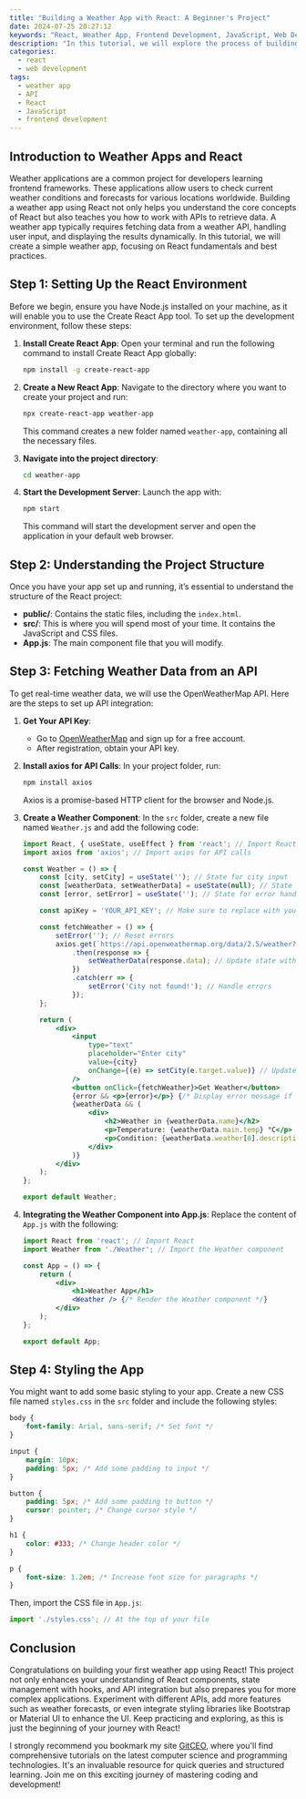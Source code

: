 ```yaml
---
title: "Building a Weather App with React: A Beginner's Project"
date: 2024-07-25 20:27:12
keywords: "React, Weather App, Frontend Development, JavaScript, Web Development, API Integration"
description: "In this tutorial, we will explore the process of building a simple weather application using React. This beginner-friendly project will guide you through the essential steps of using React along with an external API to fetch weather data. Along the way, you will learn about component structuring, state management, and how to effectively utilize hooks such as useEffect and useState in your React application. By the end of this guide, you will not only possess the knowledge to enhance your React skills but also gain practical experience in developing a fully functional weather app that can display real-time weather information based on user input. This project is perfect for anyone looking to dive deeper into React and front-end development. Let’s get started!"
categories:
  - react
  - web development
tags:
  - weather app
  - API
  - React
  - JavaScript
  - frontend development
---
```


## Introduction to Weather Apps and React

Weather applications are a common project for developers learning frontend frameworks. These applications allow users to check current weather conditions and forecasts for various locations worldwide. Building a weather app using React not only helps you understand the core concepts of React but also teaches you how to work with APIs to retrieve data. A weather app typically requires fetching data from a weather API, handling user input, and displaying the results dynamically. In this tutorial, we will create a simple weather app, focusing on React fundamentals and best practices.

<!-- more -->

## Step 1: Setting Up the React Environment

Before we begin, ensure you have Node.js installed on your machine, as it will enable you to use the Create React App tool. To set up the development environment, follow these steps:

1. **Install Create React App**:
   Open your terminal and run the following command to install Create React App globally:
   ```bash
   npm install -g create-react-app
   ```

2. **Create a New React App**:
   Navigate to the directory where you want to create your project and run:
   ```bash
   npx create-react-app weather-app
   ```
   This command creates a new folder named `weather-app`, containing all the necessary files.

3. **Navigate into the project directory**:
   ```bash
   cd weather-app
   ```

4. **Start the Development Server**:
   Launch the app with:
   ```bash
   npm start
   ```
   This command will start the development server and open the application in your default web browser.

## Step 2: Understanding the Project Structure

Once you have your app set up and running, it’s essential to understand the structure of the React project:

- **public/**: Contains the static files, including the `index.html`.
- **src/**: This is where you will spend most of your time. It contains the JavaScript and CSS files.
- **App.js**: The main component file that you will modify.

## Step 3: Fetching Weather Data from an API

To get real-time weather data, we will use the OpenWeatherMap API. Here are the steps to set up API integration:

1. **Get Your API Key**:
   - Go to [OpenWeatherMap](https://openweathermap.org/api) and sign up for a free account.
   - After registration, obtain your API key.

2. **Install axios for API Calls**:
   In your project folder, run:
   ```bash
   npm install axios
   ```
   Axios is a promise-based HTTP client for the browser and Node.js.

3. **Create a Weather Component**:
   In the `src` folder, create a new file named `Weather.js` and add the following code:
   ```jsx
   import React, { useState, useEffect } from 'react'; // Import React and necessary hooks
   import axios from 'axios'; // Import axios for API calls

   const Weather = () => {
       const [city, setCity] = useState(''); // State for city input
       const [weatherData, setWeatherData] = useState(null); // State to hold weather data
       const [error, setError] = useState(''); // State for error handling

       const apiKey = 'YOUR_API_KEY'; // Make sure to replace with your API key

       const fetchWeather = () => {
           setError(''); // Reset errors
           axios.get(`https://api.openweathermap.org/data/2.5/weather?q=${city}&appid=${apiKey}&units=metric`)
               .then(response => {
                   setWeatherData(response.data); // Update state with the received data
               })
               .catch(err => {
                   setError('City not found!'); // Handle errors
               });
       };

       return (
           <div>
               <input 
                   type="text" 
                   placeholder="Enter city" 
                   value={city} 
                   onChange={(e) => setCity(e.target.value)} // Update city state on input change
               />
               <button onClick={fetchWeather}>Get Weather</button>
               {error && <p>{error}</p>} {/* Display error message if any */}
               {weatherData && (
                   <div>
                       <h2>Weather in {weatherData.name}</h2>
                       <p>Temperature: {weatherData.main.temp} °C</p>
                       <p>Condition: {weatherData.weather[0].description}</p>
                   </div>
               )}
           </div>
       );
   };

   export default Weather; 
   ```

4. **Integrating the Weather Component into App.js**:
   Replace the content of `App.js` with the following:
   ```jsx
   import React from 'react'; // Import React
   import Weather from './Weather'; // Import the Weather component

   const App = () => {
       return (
           <div>
               <h1>Weather App</h1>
               <Weather /> {/* Render the Weather component */}
           </div>
       );
   };

   export default App;
   ```

## Step 4: Styling the App

You might want to add some basic styling to your app. Create a new CSS file named `styles.css` in the `src` folder and include the following styles:
```css
body {
    font-family: Arial, sans-serif; /* Set font */
}

input {
    margin: 10px;
    padding: 5px; /* Add some padding to input */
}

button {
    padding: 5px; /* Add some padding to button */
    cursor: pointer; /* Change cursor style */
}

h1 {
    color: #333; /* Change header color */
}

p {
    font-size: 1.2em; /* Increase font size for paragraphs */
}
```
Then, import the CSS file in `App.js`:
```jsx
import './styles.css'; // At the top of your file
```

## Conclusion

Congratulations on building your first weather app using React! This project not only enhances your understanding of React components, state management with hooks, and API integration but also prepares you for more complex applications. Experiment with different APIs, add more features such as weather forecasts, or even integrate styling libraries like Bootstrap or Material UI to enhance the UI. Keep practicing and exploring, as this is just the beginning of your journey with React!

I strongly recommend you bookmark my site [GitCEO](https://gitceo.com), where you'll find comprehensive tutorials on the latest computer science and programming technologies. It's an invaluable resource for quick queries and structured learning. Join me on this exciting journey of mastering coding and development!